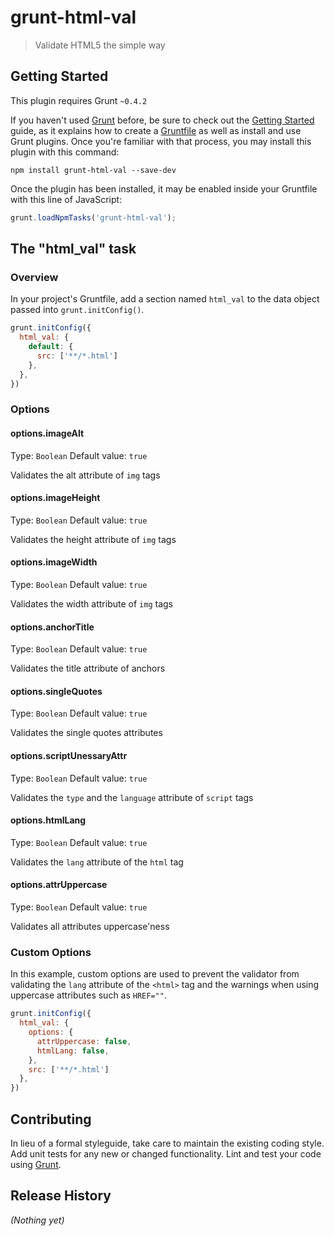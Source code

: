 # grunt-html-val

> Validate HTML5 the simple way

## Getting Started
This plugin requires Grunt `~0.4.2`

If you haven't used [Grunt](http://gruntjs.com/) before, be sure to check out the [Getting Started](http://gruntjs.com/getting-started) guide, as it explains how to create a [Gruntfile](http://gruntjs.com/sample-gruntfile) as well as install and use Grunt plugins. Once you're familiar with that process, you may install this plugin with this command:

```shell
npm install grunt-html-val --save-dev
```

Once the plugin has been installed, it may be enabled inside your Gruntfile with this line of JavaScript:

```js
grunt.loadNpmTasks('grunt-html-val');
```

## The "html_val" task

### Overview
In your project's Gruntfile, add a section named `html_val` to the data object passed into `grunt.initConfig()`.

```js
grunt.initConfig({
  html_val: {
    default: {
      src: ['**/*.html']
    },
  },
})
```

### Options

#### options.imageAlt
Type: `Boolean`
Default value: `true`

Validates the alt attribute of `img` tags

#### options.imageHeight
Type: `Boolean`
Default value: `true`

Validates the height attribute of `img` tags

#### options.imageWidth
Type: `Boolean`
Default value: `true`

Validates the width attribute of `img` tags

#### options.anchorTitle
Type: `Boolean`
Default value: `true`

Validates the title attribute of anchors

#### options.singleQuotes
Type: `Boolean`
Default value: `true`

Validates the single quotes attributes

#### options.scriptUnessaryAttr
Type: `Boolean`
Default value: `true`

Validates the `type` and the `language` attribute of `script` tags

#### options.htmlLang
Type: `Boolean`
Default value: `true`

Validates the `lang` attribute of the `html` tag

#### options.attrUppercase
Type: `Boolean`
Default value: `true`

Validates all attributes uppercase'ness

### Custom Options
In this example, custom options are used to prevent the validator from validating the `lang` attribute of the `<html>` tag and the warnings when using uppercase attributes such as `HREF=""`.

```js
grunt.initConfig({
  html_val: {
    options: {
      attrUppercase: false,
      htmlLang: false,
    },
    src: ['**/*.html']
  },
})
```

## Contributing
In lieu of a formal styleguide, take care to maintain the existing coding style. Add unit tests for any new or changed functionality. Lint and test your code using [Grunt](http://gruntjs.com/).

## Release History
_(Nothing yet)_
